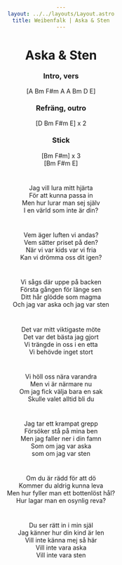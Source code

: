 ```yaml
---
layout: ../../layouts/Layout.astro
title: Weibenfalk | Aska & Sten
---
```


# Aska & Sten

### Intro, vers
[A Bm F#m A A Bm D E]

### Refräng, outro
[D Bm F#m E] x 2

### Stick
[Bm F#m] x 3

[Bm F#m E]

#
Jag vill lura mitt hjärta

För att kunna passa in

Men hur lurar man sej själv

I en värld som inte är din?
#
Vem äger luften vi andas?

Vem sätter priset på den?

När vi var kids var vi fria

Kan vi drömma oss dit igen?
#
Vi sågs där uppe på backen

Första gången för länge sen

Ditt hår glödde som magma

Och jag var aska och jag var sten
#
Det var mitt viktigaste möte

Det var det bästa jag gjort

Vi trängde in oss i en etta

Vi behövde inget stort
#
Vi höll oss nära varandra

Men vi är närmare nu

Om jag fick välja bara en sak

Skulle valet alltid bli du
#
Jag tar ett krampat grepp

Försöker stå på mina ben

Men jag faller ner i din famn

Som om jag var aska

som om jag var sten
#
Om du är rädd för att dö

Kommer du aldrig kunna leva

Men hur fyller man ett bottenlöst hål?

Hur lagar man en osynlig reva?
#
Du ser rätt in i min själ

Jag känner hur din kind är len

Vill inte känna mej så här

Vill inte vara aska

Vill inte vara sten

<style>
  html {
    text-align: center;
  }

  a {
    text-decoration: none;
    font-weight: 800;
    color: var(--color-text-light);
  }

  p {
    padding: 0;
    margin: 0;
  }

  h3 {
    margin-top: 20px;
  }

  html.dark a {
    color: var(--color-text-dark);
  }
</style>
